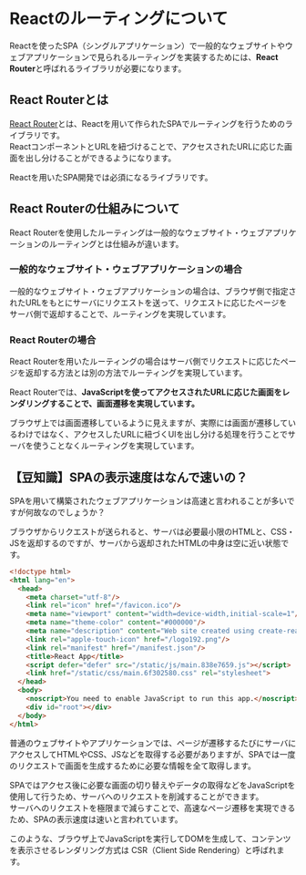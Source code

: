 # Reactのルーティングについて

Reactを使ったSPA（シングルアプリケーション）で一般的なウェブサイトやウェブアプリケーションで見られるルーティングを実装するためには、**React Router**と呼ばれるライブラリが必要になります。

## React Routerとは
[React Router](https://reactrouter.com/)とは、Reactを用いて作られたSPAでルーティングを行うためのライブラリです。   
ReactコンポーネントとURLを紐づけることで、アクセスされたURLに応じた画面を出し分けることができるようになります。

Reactを用いたSPA開発では必須になるライブラリです。

## React Routerの仕組みについて
React Routerを使用したルーティングは一般的なウェブサイト・ウェブアプリケーションのルーティングとは仕組みが違います。

### 一般的なウェブサイト・ウェブアプリケーションの場合
一般的なウェブサイト・ウェブアプリケーションの場合は、ブラウザ側で指定されたURLをもとにサーバにリクエストを送って、リクエストに応じたページを
サーバ側で返却することで、ルーティングを実現しています。

### React Routerの場合
React Routerを用いたルーティングの場合はサーバ側でリクエストに応じたページを返却する方法とは別の方法でルーティングを実現しています。

React Routerでは、**JavaScriptを使ってアクセスされたURLに応じた画面をレンダリングすることで、画面遷移を実現しています。**

ブラウザ上では画面遷移しているように見えますが、実際には画面が遷移しているわけではなく、アクセスしたURLに紐づくUIを出し分ける処理を行うことでサーバを使うことなくルーティングを実現しています。

## 【豆知識】SPAの表示速度はなんで速いの？
SPAを用いて構築されたウェブアプリケーションは高速と言われることが多いですが何故なのでしょうか？

ブラウザからリクエストが送られると、サーバは必要最小限のHTMLと、CSS・JSを返却するのですが、サーバから返却されたHTMLの中身は空に近い状態です。   

```html
<!doctype html>
<html lang="en">
  <head>
    <meta charset="utf-8"/>
    <link rel="icon" href="/favicon.ico"/>
    <meta name="viewport" content="width=device-width,initial-scale=1"/>
    <meta name="theme-color" content="#000000"/>
    <meta name="description" content="Web site created using create-react-app"/>
    <link rel="apple-touch-icon" href="/logo192.png"/>
    <link rel="manifest" href="/manifest.json"/>
    <title>React App</title>
    <script defer="defer" src="/static/js/main.838e7659.js"></script>
    <link href="/static/css/main.6f302580.css" rel="stylesheet">
  </head>
  <body>
    <noscript>You need to enable JavaScript to run this app.</noscript>
    <div id="root"></div>
  </body>
</html>
```

普通のウェブサイトやアプリケーションでは、ページが遷移するたびにサーバにアクセスしてHTMLやCSS、JSなどを取得する必要がありますが、SPAでは一度のリクエストで画面を生成するために必要な情報を全て取得します。

SPAではアクセス後に必要な画面の切り替えやデータの取得などをJavaScriptを使用して行うため、サーバへのリクエストを削減することができます。   
サーバへのリクエストを極限まで減らすことで、高速なページ遷移を実現できるため、SPAの表示速度は速いと言われています。

このような、ブラウザ上でJavaScriptを実行してDOMを生成して、コンテンツを表示させるレンダリング方式は CSR（Client Side Rendering）と呼ばれます。
